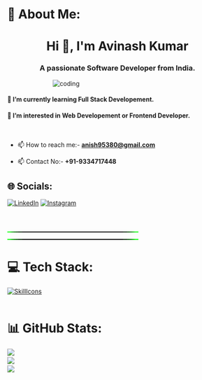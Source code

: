 # 💫 About Me:

<!-- Hi 👋, I'm Avinash Kumar<br><br>- A passionate Full-Stack MERN developer from India 🚀<br>- Love to solve problems and optimize them 💯<br>- Currently building avinash746 ❤️<br><br>-->
<h1 align="center">Hi 👋, I'm Avinash Kumar</h1>
<h3 align="center">A passionate Software Developer from India.</h3>
<img align="right" alt="coding" width="400" src="https://github.com/user-attachments/assets/0ae03250-373c-4200-acc7-25fb35d5882a">
<br>
<h4>🔭 I’m currently learning Full Stack Developement. </h4>
<h4>🌱 I’m interested in Web Developement or Frontend Developer.</h4>

<br>

- 📫 How to reach me:- **anish95380@gmail.com**

- 📫 Contact No:- **+91-9334717448**

<!-- <h3 align="left">Connect with me:</h3> -->
## 🌐 Socials:
[![LinkedIn](https://img.shields.io/badge/LinkedIn-%230077B5.svg?logo=linkedin&logoColor=white)](https://www.linkedin.com/in/avinash-kumar-085321222/) [![Instagram](https://img.shields.io/badge/Instagram-%23E4405F.svg?logo=Instagram&logoColor=white)](https://www.instagram.com/avinashkr7462/)

<br>


<!-- Green Line SVG -->
![Green Line gif](https://github.com/avinash746/avinash746/blob/main/Green%20Line.gif)
![Green Line gif](https://github.com/avinash746/avinash746/blob/main/Green%20Line.gif)
<br>
# 💻 Tech Stack:

[![SkillIcons](https://skillicons.dev/icons?i=python,js,ts,html,css,git,bootstrap,nodejs,nextjs,react,vite,tailwindcss,mongodb,mysql,aws,vscode,firebase,netlify,postman,jupternotebook)](https://skillicons.dev)<br/>
<br>
<!-- Remove this line -->

<!-- ![](https://github-readme-stats.vercel.app/api?username=avinash746&theme=dark&hide_border=false)<br/> -->

<!-- <p><img align="center" src="https://github-readme-streak-stats.herokuapp.com/?user=avinash746&" alt="avinash746" /></p> -->

<!-- <p><img align="right bottom" src="https://github-readme-stats.vercel.app/api/top-langs?username=avinash746&show_icons=true&locale=en&layout=compact" alt="avinash746" /></p> -->

# 📊 GitHub Stats:

![](https://github-readme-stats.vercel.app/api?username=avinash746&theme=dark&hide_border=false)<br/>
![](https://github-readme-streak-stats.herokuapp.com/?user=avinash746&theme=dark&hide_border=false)<br/>
![](https://github-readme-stats.vercel.app/api/top-langs/?username=avinash746&theme=dark&hide_border=false&include_all_commits=true&count_private=true&layout=compact)
